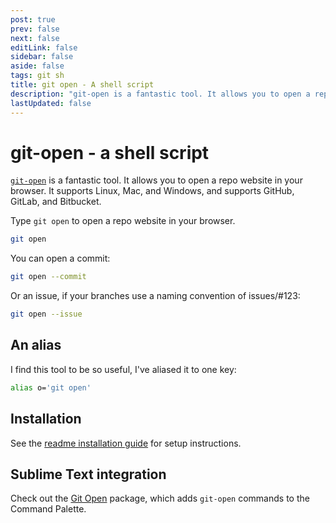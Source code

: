 ```yaml
---
post: true
prev: false
next: false
editLink: false
sidebar: false
aside: false
tags: git sh
title: git open - A shell script
description: "git-open is a fantastic tool. It allows you to open a repo website in your browser. It supports Linux, Mac, and Windows, and supports GitHub, GitLab, and Bitbucket."
lastUpdated: false
---
```


# git-open - a shell script

[`git-open`](https://github.com/paulirish/git-open/?ref=blog.gerardroche.com) is a fantastic tool. It allows you to open a repo website in your browser. It supports Linux, Mac, and Windows, and supports GitHub, GitLab, and Bitbucket.

Type `git open` to open a repo website in your browser.

```bash
git open
```

You can open a commit:

```bash
git open --commit
```

Or an issue, if your branches use a naming convention of issues/#123:

```bash
git open --issue
```

## An alias

I find this tool to be so useful, I've aliased it to one key:

```bash
alias o='git open'
```

## Installation

See the [readme installation guide](https://github.com/paulirish/git-open/?tab=readme-ov-file&ref=blog.gerardroche.com#installation) for setup instructions.

## Sublime Text integration

Check out the [Git Open](/2023/06/09/sublime-text-git-open/) package, which adds `git-open` commands to the Command Palette.
